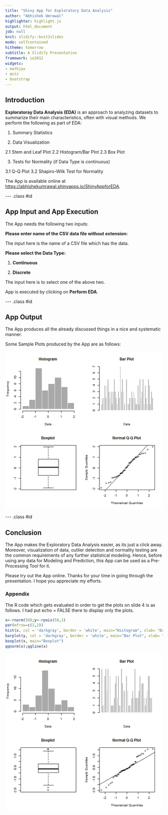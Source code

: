 ```yaml
---
title: "Shiny App for Exploratory Data Analysis"
author: "Abhishek Umrawal"
highlighter: highlight.js
output: html_document
job: null
knit: slidify::knit2slides
mode: selfcontained
hitheme: tomorrow
subtitle: A Slidify Presentation
framework: io2012
widgets:
- mathjax
- quiz
- bootstrap
---
```


## Introduction


**Exploratoray Data Analysis (EDA)** is an approach to analyzing datasets to summarize their main characteristics, often with visual methods. We perform the following as part of EDA:

1. Summary Statistics

2. Data Visualization

  2.1 Stem and Leaf Plot
  2.2 Histogram/Bar Plot
  2.3 Box Plot

3. Tests for Normality (if Data Type is continuous)

  3.1 Q-Q Plot
  3.2 Shapiro-Wilk Test for Normality

The App is available online at <https://abhishekumrawal.shinyapps.io/ShinyAppforEDA>.

--- .class #id 


## App Input and App Execution

The App needs the following two inputs:

**Please enter name of the CSV data file without extension:**

The input here is the name of a CSV file which has the data.

**Please select the Data Type:**

1. **Continuous** 

2. **Discrete** 

The input here is to select one of the above two.

App is executed by clicking on **Perform EDA**.

--- .class #id 

## App Output

The App produces all the already discussed things in a nice and systematic manner.

Some Sample Plots produced by the App are as follows:

![plot of chunk unnamed-chunk-1](assets/fig/unnamed-chunk-1.png) 

--- .class #id

## Conclusion

The App makes the Exploratory Data Analysis easier, as its just a click away. Moreover, visualization of data, outlier detection and normality testing are the common requirements of any further statistical modeling. Hence, before using any data for Modeling and Prediction, this App can be used as a Pre-Processing Tool for it.

Please try out the App online. Thanks for your time in going through the presentation. I hope you appreciate my efforts.

### Appendix

The R code which gets evaluated in order to get the plots on slide 4 is as follows. I had put echo = FALSE there to display only the plots. 

```r
x<-rnorm(50);y<-rpois(50,3)
par(mfrow=c(2,2))
hist(x, col = 'darkgray', border = 'white', main="Histogram", xlab= "Data")
barplot(y, col = 'darkgray', border = 'white', main="Bar Plot", xlab= "Data")
boxplot(x, main="Boxplot")
qqnorm(x);qqline(x)
```

![plot of chunk unnamed-chunk-2](assets/fig/unnamed-chunk-2.png) 
